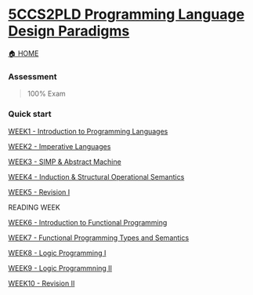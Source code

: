 # [5CCS2PLD Programming Language Design Paradigms](https://keats.kcl.ac.uk/course/view.php?id=109878)

[🏠 HOME](README.md)

### Assessment 

> 100% Exam

### Quick start

[WEEK1 - Introduction to Programming Languages](year2/5ccs2pld/w1.md)

[WEEK2 - Imperative Languages](year2/5ccs2pld/w2.md)

[WEEK3 - SIMP & Abstract Machine](year2/5ccs2pld/w3.md)

[WEEK4 - Induction & Structural Operational Semantics](year2/5ccs2pld/w4.md)

[WEEK5 - Revision I](year2/5ccs2pld/w5.md)

READING WEEK

[WEEK6 - Introduction to Functional Programming](year2/5ccs2pld/w6.md)

[WEEK7 - Functional Programming Types and Semantics](year2/5ccs2pld/w7.md)

[WEEK8 - Logic Programming I](year2/5ccs2pld/w8.md)

[WEEK9 - Logic Programmning II](year2/5ccs2pld/w9.md)

[WEEK10 - Revision II](year2/5ccs2pld/w10.md)